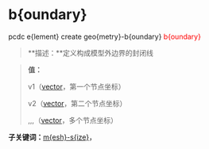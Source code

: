 # b{oundary}
pcdc e{lement} create geo{metry}-b{oundary} <span style='color: red;'>b{oundary}</span>
> **描述：**定义构成模型外边界的封闭线

> 
> **值：**
> 
> v1（[vector](数据类型/vector/)，第一个节点坐标）
> 
> v2（[vector](数据类型/vector/)，第二个节点坐标）
> 
> ,,,（[vector](数据类型/vector/)，多个节点坐标）

**子关键词：**[m{esh}-s{ize}](e{lement}/create/geo{metry}-b{oundary}/b{oundary}/m{esh}-s{ize}/)，
